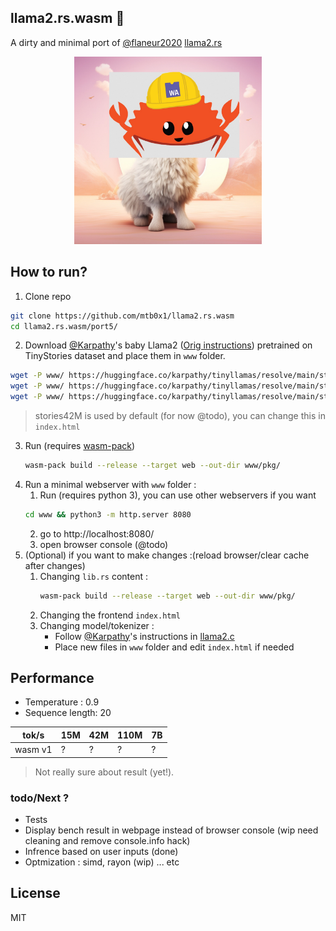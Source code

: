 ## llama2.rs.wasm 🦀
A dirty and minimal port of [@flaneur2020](https://github.com/flaneur2020) [llama2.rs](https://github.com/flaneur2020/llama2.rs/) 

<p align="center">
  <img src="assets/llama_notcute.jpg" width="300" height="300" alt="Cute Llama">
</p>


## How to run?
1. Clone repo
```bash
git clone https://github.com/mtb0x1/llama2.rs.wasm
cd llama2.rs.wasm/port5/
```

2. Download [@Karpathy](https://github.com/karpathy/)'s baby Llama2 ([Orig instructions](https://github.com/karpathy/llama2.c#feel-the-magic)) pretrained on TinyStories dataset and place them in `www` folder.
```bash
wget -P www/ https://huggingface.co/karpathy/tinyllamas/resolve/main/stories15M.bin
wget -P www/ https://huggingface.co/karpathy/tinyllamas/resolve/main/stories42M.bin
wget -P www/ https://huggingface.co/karpathy/tinyllamas/resolve/main/stories110M.bin
```
> stories42M is used by default (for now @todo), you can change this in `index.html`

3. Run (requires [wasm-pack](https://github.com/rustwasm/wasm-pack)) 
    ```bash 
    wasm-pack build --release --target web --out-dir www/pkg/
    ```
4. Run a minimal webserver with `www` folder : 
    1. Run (requires python 3), you can use other webservers if you want
    ```bash
    cd www && python3 -m http.server 8080
    ```
    2. go to http://localhost:8080/
    3. open browser console (@todo)
5. (Optional) if you want to make changes :(reload browser/clear cache after changes)
    1. Changing `lib.rs` content :
        ```bash
        wasm-pack build --release --target web --out-dir www/pkg/
        ```
    2. Changing the frontend `index.html`
    3. Changing model/tokenizer :
        - Follow [@Karpathy](https://github.com/karpathy/)'s instructions in [llama2.c](https://github.com/karpathy/llama2.c)
        - Place new files in `www` folder and edit `index.html` if needed

## Performance
- Temperature : 0.9
- Sequence length: 20

|    tok/s   | 15M | 42M | 110M | 7B
|-------|-----|-----|-----|-----|
| wasm v1 |  ?|   ?   | ? | ?
> Not really sure about result (yet!).

### todo/Next ?
- Tests
- Display bench result in webpage instead of browser console (wip need cleaning and remove console.info hack)
- Infrence based on user inputs (done)
- Optmization : simd, rayon (wip) ... etc

## License
MIT